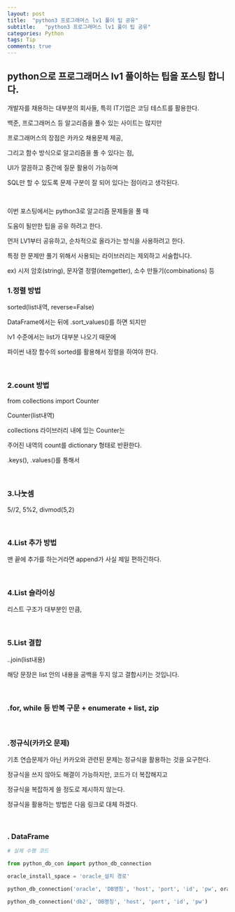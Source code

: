 ```yaml
---
layout: post
title:  "python3 프로그래머스 lv1 풀이 팁 공유"
subtitle:   "python3 프로그래머스 lv1 풀이 팁 공유"
categories: Python
tags: Tip
comments: true
---
```


## python으로 프로그래머스 lv1 풀이하는 팁을 포스팅 합니다.

개발자를 채용하는 대부분의 회사들, 특히 IT기업은 코딩 테스트를 활용한다.

백준, 프로그래머스 등 알고리즘을 풀수 있는 사이트는 많지만

프로그래머스의 장점은 카카오 채용문제 제공,

그리고 함수 방식으로 알고리즘을 풀 수 있다는 점,

UI가 깔끔하고 중간에 질문 활용이 가능하며

SQL만 할 수 있도록 문제 구분이 잘 되어 있다는 점이라고 생각된다.

<br/>

이번 포스팅에서는 python3로 알고리즘 문제들을 풀 때 

도움이 될만한 팁을 공유 하려고 한다.

먼저 LV1부터 공유하고, 순차적으로 올라가는 방식을 사용하려고 한다.

특정 한 문제만 풀기 위해서 사용되는 라이브러리는 제외하고 서술합니다.

ex) 시저 암호(string), 문자열 정렬(itemgetter), 소수 만들기(combinations) 등

### 1.정렬 방법

sorted(list내역, reverse=False)

DataFrame에서는 뒤에 .sort_values()를 하면 되지만

lv1 수준에서는 list가 대부분 나오기 때문에

파이썬 내장 함수의 sorted를 활용해서 정렬을 하여야 한다.

<br/>

### 2.count 방법

from collections import Counter

Counter(list내역)

collections 라이브러리 내에 있는 Counter는

주어진 내역의 count를 dictionary 형태로 반환한다.

.keys(), .values()를 통해서 

<br/>

### 3.나눗셈

5//2, 5%2, divmod(5,2)

<br/>


### 4.List 추가 방법

맨 끝에 추가를 하는거라면 append가 사실 제일 편하긴하다.

<br/>

### 4.List 슬라이싱

리스트 구조가 대부분인 만큼, 

<br/>

### 5.List 결합

..join(list내용)

해당 문장은 list 안의 내용을 공백을 두지 않고 결합시키는 것입니다.

<br/>

### .for, while 등 반복 구문 + enumerate + list, zip


<br/>

### .정규식(카카오 문제)

기초 연습문제가 아닌 카카오와 관련된 문제는 정규식을 활용하는 것을 요구한다.

정규식을 쓰지 않아도 해결이 가능하지만, 코드가 더 복잡해지고

정규식을 복잡하게 쓸 정도로 제시하지 않는다.

정규식을 활용하는 방법은 다음 링크로 대체 하겠다.

<br/>

### . DataFrame


```python
# 실제 수행 코드

from python_db_con import python_db_connection

oracle_install_space = 'oracle_설치 경로'

python_db_connection('oracle', 'DB명칭', 'host', 'port', 'id', 'pw', oracle_install_space)

python_db_connection('db2', 'DB명칭', 'host', 'port', 'id', 'pw')
```

